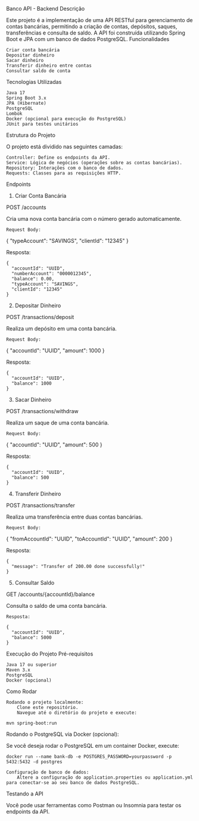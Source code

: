 Banco API - Backend
Descrição

Este projeto é a implementação de uma API RESTful para gerenciamento de contas bancárias, permitindo a criação de contas, depósitos, saques, transferências e consulta de saldo. A API foi construída utilizando Spring Boot e JPA com um banco de dados PostgreSQL.
Funcionalidades

    Criar conta bancária
    Depositar dinheiro
    Sacar dinheiro
    Transferir dinheiro entre contas
    Consultar saldo de conta

Tecnologias Utilizadas

    Java 17
    Spring Boot 3.x
    JPA (Hibernate)
    PostgreSQL
    Lombok
    Docker (opcional para execução do PostgreSQL)
    JUnit para testes unitários

Estrutura do Projeto

O projeto está dividido nas seguintes camadas:

    Controller: Define os endpoints da API.
    Service: Lógica de negócios (operações sobre as contas bancárias).
    Repository: Interações com o banco de dados.
    Requests: Classes para as requisições HTTP.

Endpoints
1. Criar Conta Bancária

POST /accounts

Cria uma nova conta bancária com o número gerado automaticamente.

    Request Body:

{
"typeAccount": "SAVINGS",
"clientId": "12345"
}

Resposta:

    {
      "accountId": "UUID",
      "numberAccount": "0000012345",
      "balance": 0.00,
      "typeAccount": "SAVINGS",
      "clientId": "12345"
    }

2. Depositar Dinheiro

POST /transactions/deposit

Realiza um depósito em uma conta bancária.

    Request Body:

{
"accountId": "UUID",
"amount": 1000
}

Resposta:

    {
      "accountId": "UUID",
      "balance": 1000
    }

3. Sacar Dinheiro

POST /transactions/withdraw

Realiza um saque de uma conta bancária.

    Request Body:

{
"accountId": "UUID",
"amount": 500
}

Resposta:

    {
      "accountId": "UUID",
      "balance": 500
    }

4. Transferir Dinheiro

POST /transactions/transfer

Realiza uma transferência entre duas contas bancárias.

    Request Body:

{
"fromAccountId": "UUID",
"toAccountId": "UUID",
"amount": 200
}

Resposta:

    {
      "message": "Transfer of 200.00 done successfully!"
    }

5. Consultar Saldo

GET /accounts/{accountId}/balance

Consulta o saldo de uma conta bancária.

    Resposta:

    {
      "accountId": "UUID",
      "balance": 5000
    }


Execução do Projeto
Pré-requisitos

    Java 17 ou superior
    Maven 3.x
    PostgreSQL
    Docker (opcional)

Como Rodar

    Rodando o projeto localmente:
        Clone este repositório.
        Navegue até o diretório do projeto e execute:

    mvn spring-boot:run

Rodando o PostgreSQL via Docker (opcional):

Se você deseja rodar o PostgreSQL em um container Docker, execute:

    docker run --name bank-db -e POSTGRES_PASSWORD=yourpassword -p 5432:5432 -d postgres

    Configuração de banco de dados:
        Altere a configuração do application.properties ou application.yml para conectar-se ao seu banco de dados PostgreSQL.

Testando a API

Você pode usar ferramentas como Postman ou Insomnia para testar os endpoints da API.